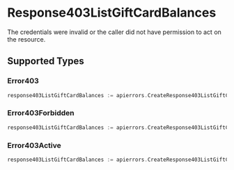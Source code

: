 # Response403ListGiftCardBalances

The credentials were invalid or the caller did not have permission to act on the resource.


## Supported Types

### Error403

```go
response403ListGiftCardBalances := apierrors.CreateResponse403ListGiftCardBalancesError403(components.Error403{/* values here */})
```

### Error403Forbidden

```go
response403ListGiftCardBalances := apierrors.CreateResponse403ListGiftCardBalancesError403Forbidden(components.Error403Forbidden{/* values here */})
```

### Error403Active

```go
response403ListGiftCardBalances := apierrors.CreateResponse403ListGiftCardBalancesError403Active(components.Error403Active{/* values here */})
```


